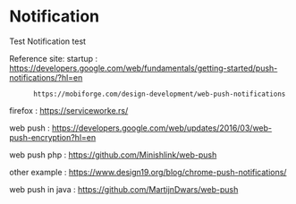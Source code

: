 # Notification
Test Notification
test

Reference site:
startup : https://developers.google.com/web/fundamentals/getting-started/push-notifications/?hl=en

          https://mobiforge.com/design-development/web-push-notifications

firefox : https://serviceworke.rs/

web push : https://developers.google.com/web/updates/2016/03/web-push-encryption?hl=en

web push php : https://github.com/Minishlink/web-push

other example : https://www.design19.org/blog/chrome-push-notifications/

web push in java : https://github.com/MartijnDwars/web-push




